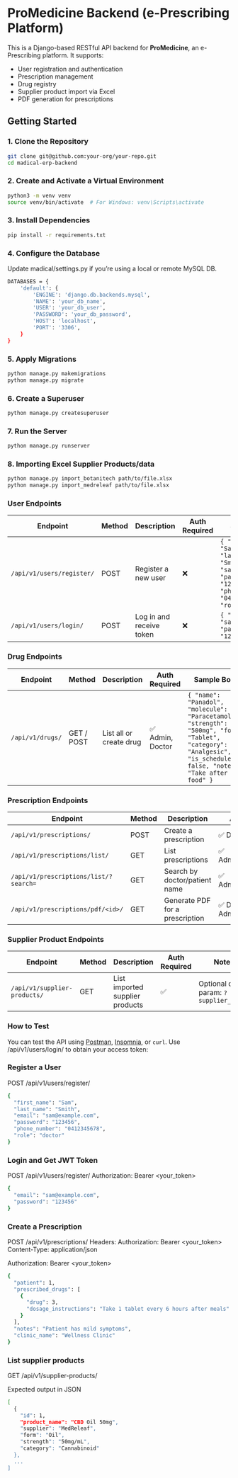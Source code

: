 # ProMedicine Backend (e-Prescribing Platform)

This is a Django-based RESTful API backend for **ProMedicine**, an e-Prescribing platform. It supports:

- User registration and authentication
- Prescription management
- Drug registry
- Supplier product import via Excel
- PDF generation for prescriptions

## Getting Started

### 1. Clone the Repository

```bash
git clone git@github.com:your-org/your-repo.git
cd madical-erp-backend
```

### 2. Create and Activate a Virtual Environment

```bash
python3 -m venv venv
source venv/bin/activate  # For Windows: venv\Scripts\activate
```

### 3. Install Dependencies

```bash
pip install -r requirements.txt
```

### 4. Configure the Database
Update madical/settings.py if you’re using a local or remote MySQL DB.
```bash
DATABASES = {
    'default': {
        'ENGINE': 'django.db.backends.mysql',
        'NAME': 'your_db_name',
        'USER': 'your_db_user',
        'PASSWORD': 'your_db_password',
        'HOST': 'localhost',
        'PORT': '3306',
    }
}
```

### 5. Apply Migrations
```bash
python manage.py makemigrations
python manage.py migrate
```


### 6. Create a Superuser 
```bash
python manage.py createsuperuser
```

### 7. Run the Server 
```bash
python manage.py runserver
```
### 8. Importing Excel Supplier Products/data
```bash
python manage.py import_botanitech path/to/file.xlsx
python manage.py import_medreleaf path/to/file.xlsx
```





### User Endpoints

| Endpoint                    | Method | Description                  | Auth Required | Sample Body                                                                                         |
|----------------------------|--------|------------------------------|----------------|------------------------------------------------------------------------------------------------------|
| `/api/v1/users/register/`  | POST   | Register a new user          | ❌              | `{ "first_name": "Sam", "last_name": "Smith", "email": "sam@example.com", "password": "123456", "phone_number": "0412345678", "role": "doctor" }` |
| `/api/v1/users/login/`     | POST   | Log in and receive token     | ❌              | `{ "email": "sam@example.com", "password": "123456" }`                                               |


### Drug Endpoints

| Endpoint         | Method     | Description             | Auth Required     | Sample Body                                                                                           |
|------------------|------------|-------------------------|--------------------|--------------------------------------------------------------------------------------------------------|
| `/api/v1/drugs/` | GET / POST | List all or create drug | ✅ Admin, Doctor    | `{ "name": "Panadol", "molecule": "Paracetamol", "strength": "500mg", "form": "Tablet", "category": "Analgesic", "is_schedule_8": false, "notes": "Take after food" }` |


### Prescription Endpoints

| Endpoint                                  | Method | Description                        | Auth Required            | Notes                                                            |
|-------------------------------------------|--------|------------------------------------|---------------------------|------------------------------------------------------------------|
| `/api/v1/prescriptions/`                  | POST   | Create a prescription              | ✅ Doctor only             |                                                                  |
| `/api/v1/prescriptions/list/`             | GET    | List prescriptions                 | ✅ Admin/Doctor/Patient    | Optional query: `?patient_name=`                                |
| `/api/v1/prescriptions/list/?search=`     | GET    | Search by doctor/patient name      | ✅ Admin/Doctor/Patient    | Example: `/api/v1/prescriptions/list/?search=smith`             |
| `/api/v1/prescriptions/pdf/<id>/`         | GET    | Generate PDF for a prescription    | ✅ Doctor (creator) / Admin| Replace `<id>` with prescription ID                              |

### Supplier Product Endpoints

| Endpoint                       | Method | Description                      | Auth Required | Notes                                          |
|--------------------------------|--------|----------------------------------|----------------|------------------------------------------------|
| `/api/v1/supplier-products/`   | GET    | List imported supplier products | ✅              | Optional query param: `?supplier_name=`        |


###  How to Test
You can test the API using [Postman](https://postman.com), [Insomnia](https://insomnia.rest), or `curl`.
Use /api/v1/users/login/ to obtain your access token:
### Register a User 
POST /api/v1/users/register/
```bash
{
  "first_name": "Sam",
  "last_name": "Smith",
  "email": "sam@example.com",
  "password": "123456",
  "phone_number": "0412345678",
  "role": "doctor"
}
```
### Login and Get JWT Token
POST /api/v1/users/register/
Authorization: Bearer <your_token>
```bash
{
  "email": "sam@example.com",
  "password": "123456"
}
```

### Create a Prescription
POST /api/v1/prescriptions/
Headers: 
Authorization: Bearer <your_token>
Content-Type: application/json

Authorization: Bearer <your_token>
```bash
{
  "patient": 1,
  "prescribed_drugs": [
    {
      "drug": 3,
      "dosage_instructions": "Take 1 tablet every 6 hours after meals"
    }
  ],
  "notes": "Patient has mild symptoms",
  "clinic_name": "Wellness Clinic"
}
```
### List supplier products
GET /api/v1/supplier-products/

Expected output in JSON
```bash
[
  {
    "id": 1,
    "product_name": "CBD Oil 50mg",
    "supplier": "MedReleaf",
    "form": "Oil",
    "strength": "50mg/mL",
    "category": "Cannabinoid"
  },
  ...
]
```

